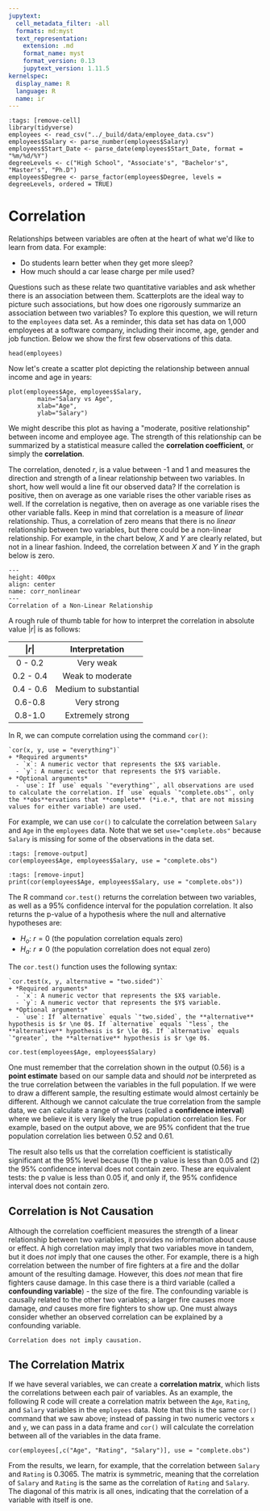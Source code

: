 ```yaml
---
jupytext:
  cell_metadata_filter: -all
  formats: md:myst
  text_representation:
    extension: .md
    format_name: myst
    format_version: 0.13
    jupytext_version: 1.11.5
kernelspec:
  display_name: R
  language: R
  name: ir
---
```


```{code-cell}
:tags: [remove-cell]
library(tidyverse)
employees <- read_csv("../_build/data/employee_data.csv")
employees$Salary <- parse_number(employees$Salary)
employees$Start_Date <- parse_date(employees$Start_Date, format = "%m/%d/%Y")
degreeLevels <- c("High School", "Associate's", "Bachelor's", "Master's", "Ph.D")
employees$Degree <- parse_factor(employees$Degree, levels = degreeLevels, ordered = TRUE)
```

# Correlation

Relationships between variables are often at the heart of what we'd like to learn from data. For example:

+ Do students learn better when they get more sleep?
+ How much should a car lease charge per mile used?

Questions such as these relate two quantitative variables and ask whether there is an association between them. Scatterplots are the ideal way to picture such associations, but how does one rigorously summarize an association between two variables? To explore this question, we will return to the `employees` data set. As a reminder, this data set has data on 1,000 employees at a software company, including their income, age, gender and job function. Below we show the first few observations of this data.

```{code-cell}
head(employees)
```

Now let's create a scatter plot depicting the relationship between annual income and age in years:

```{code-cell}
plot(employees$Age, employees$Salary, 
        main="Salary vs Age",
        xlab="Age",
        ylab="Salary")
```

We might describe this plot as having a "moderate, positive relationship" between income and employee age. The strength of this relationship can be summarized by a statistical measure called the **correlation coefficient**, or simply the **correlation**.

The correlation, denoted $r$, is a value between -1 and 1 and measures the direction and strength of a linear relationship between two variables. In short, how well would a line fit our observed data? If the correlation is positive, then on average as one variable rises the other variable rises as well. If the correlation is negative, then on average as one variable rises the other variable falls. Keep in mind that correlation is a measure of *linear* relationship. Thus, a correlation of zero means that there is no *linear* relationship between two variables, but there could be a non-linear relationship. For example, in the chart below, $X$ and $Y$ are clearly related, but not in a linear fashion. Indeed, the correlation between $X$ and $Y$ in the graph below is zero.

```{figure} ../_build/images/correlation_nonlinear.png
---
height: 400px
align: center
name: corr_nonlinear
---
Correlation of a Non-Linear Relationship
```

A rough rule of thumb table for how to interpret the correlation in absolute value \|$r$\| is as follows:

| \|$r$\| | Interpretation |
| :-: | :-: |
| 0 - 0.2 | Very weak |
| 0.2 - 0.4 | Weak to moderate |
| 0.4 - 0.6 | Medium to substantial |
| 0.6-0.8 | Very strong |
| 0.8-1.0 | Extremely strong |

In R, we can compute correlation using the command `cor()`:

```{admonition} Syntax
`cor(x, y, use = "everything")`
+ *Required arguments*
  - `x`: A numeric vector that represents the $X$ variable.
  - `y`: A numeric vector that represents the $Y$ variable.
+ *Optional arguments*
  - `use`: If `use` equals `"everything"`, all observations are used to calculate the correlation. If `use` equals `"complete.obs"`, only the **obs**ervations that **complete** (*i.e.*, that are not missing values for either variable) are used. 
```

For example, we can use `cor()` to calculate the correlation between `Salary` and `Age` in the `employees` data. Note that we set `use="complete.obs"` because `Salary` is missing for some of the observations in the data set.

```{code-cell}
:tags: [remove-output]
cor(employees$Age, employees$Salary, use = "complete.obs")
```

```{code-cell}
:tags: [remove-input]
print(cor(employees$Age, employees$Salary, use = "complete.obs"))
```

The R command `cor.test()` returns the correlation between two variables, as well as a 95% confidence interval for the population correlation. It also returns the p-value of a hypothesis where the null and alternative hypotheses are:

+ $H_o$: $r = 0$ (the population correlation equals zero)
+ $H_a$: $r \ne 0$ (the population correlation does not equal zero)

The `cor.test()` function uses the following syntax:

```{admonition} Syntax
`cor.test(x, y, alternative = "two.sided")`
+ *Required arguments*
  - `x`: A numeric vector that represents the $X$ variable.
  - `y`: A numeric vector that represents the $Y$ variable.
+ *Optional arguments*
  - `use`: If `alternative` equals `"two.sided`, the **alternative** hypothesis is $r \ne 0$. If `alternative` equals `"less`, the **alternative** hypothesis is $r \le 0$. If `alternative` equals `"greater`, the **alternative** hypothesis is $r \ge 0$.
```

```{code-cell}
cor.test(employees$Age, employees$Salary)
```

One must remember that the correlation shown in the output (0.56) is a **point estimate** based on our sample data and should *not* be interpreted as the true correlation between the variables in the full population. If we were to draw a different sample, the resulting estimate would almost certainly be different. Although we cannot calculate the true correlation from the sample data, we can calculate a range of values (called a **confidence interval**) where we believe it is very likely the true population correlation lies. For example, based on the output above, we are 95% confident that the true population correlation lies between 0.52 and 0.61.

The result also tells us that the correlation coefficient is statistically significant at the 95% level because (1) the p value is less than 0.05 and (2) the 95% confidence interval does not contain zero. These are equivalent tests: the p value is less than 0.05 if, and only if, the 95% confidence interval does not contain zero.

## Correlation is Not Causation

Although the correlation coefficient measures the strength of a linear relationship between two variables, it provides no information about cause or effect. A high correlation may imply that two variables move in tandem, but it does *not* imply that one causes the other. For example, there is a high correlation between the number of fire fighters at a fire and the dollar amount of the resulting damage. However, this does *not* mean that fire fighters cause damage. In this case there is a third variable (called a **confounding variable**) - the size of the fire. The confounding variable is causally related to the other two variables; a larger fire causes more damage, *and* causes more fire fighters to show up. One must always consider whether an observed correlation can be explained by a confounding variable.

```{warning}
Correlation does not imply causation.
```

## The Correlation Matrix

If we have several variables, we can create a **correlation matrix**, which lists the correlations between each pair of variables. As an example, the following R code will create a correlation matrix between the `Age`, `Rating`, and `Salary` variables in the `employees` data. Note that this is the same `cor()` command that we saw above; instead of passing in two numeric vectors `x` and `y`, we can pass in a data frame and `cor()` will calculate the correlation between all of the variables in the data frame.

```{code-cell}
cor(employees[,c("Age", "Rating", "Salary")], use = "complete.obs")
```

From the results, we learn, for example, that the correlation between `Salary` and `Rating` is 0.3065. The matrix is symmetric, meaning that the correlation of `Salary` and `Rating` is the same as the correlation of `Rating` and `Salary`. The diagonal of this matrix is all ones, indicating that the correlation of a variable with itself is one.